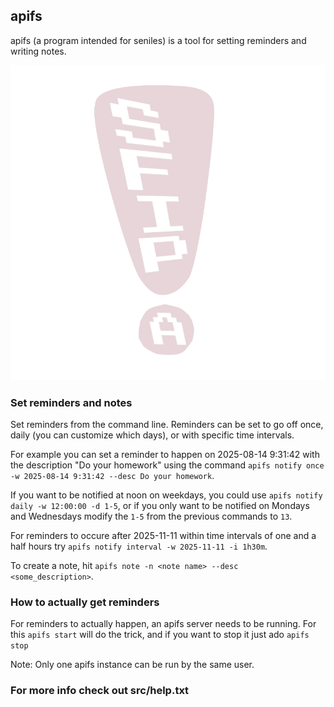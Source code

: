 ## apifs

apifs (a program intended for seniles) is a tool for setting reminders and writing notes.

![apifs logo](./apifs.png)

### Set reminders and notes

Set reminders from the command line. Reminders can be set to go off once, daily (you can customize which days), or with specific time intervals.

For example you can set a reminder to happen on 2025-08-14 9:31:42 with the description "Do your homework" using the command `apifs notify once -w 2025-08-14 9:31:42 --desc Do your homework`.

If you want to be notified at noon on weekdays, you could use `apifs notify daily -w 12:00:00 -d 1-5`, or if you only want to be notified on Mondays and Wednesdays modify the `1-5` from the previous commands to `13`.

For reminders to occure after 2025-11-11 within time intervals of one and a half hours try `apifs notify interval -w 2025-11-11 -i 1h30m`.

To create a note, hit `apifs note -n <note name> --desc <some_description>`.

### How to actually get reminders 

For reminders to actually happen, an apifs server needs to be running. For this `apifs start` will do the trick, and if you want to stop it just ado `apifs stop`

Note: Only one apifs instance can be run by the same user.

### For more info check out src/help.txt
